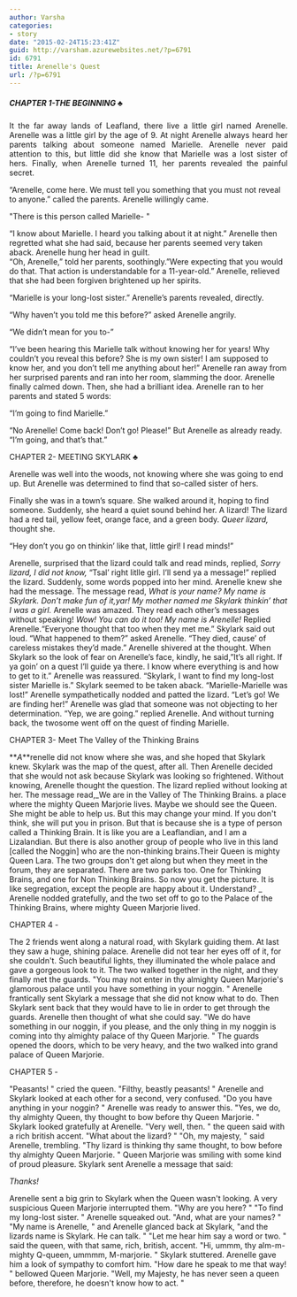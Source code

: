 ```yaml
---
author: Varsha
categories:
- story
date: "2015-02-24T15:23:41Z"
guid: http://varsham.azurewebsites.net/?p=6791
id: 6791
title: Arenelle's Quest
url: /?p=6791
---
```


##### CHAPTER 1-THE BEGINNING  ♣

<p style="text-align: justify">
  It the far away lands of Leafland, there live a little girl named Arenelle. Arenelle was a little girl by the age of 9. At night Arenelle always heard her parents talking about someone named Marielle. Arenelle never paid attention to this, but little did she know that Marielle was a lost sister of hers. Finally, when Arenelle turned 11, her parents revealed the painful secret.
</p>

“Arenelle, come here. We must tell you something that you must not reveal to anyone.” called the parents. Arenelle willingly came.

 "There is this person called Marielle- "

“I know about Marielle. I heard you talking about it at night.” Arenelle then regretted what she had said, because her parents seemed very taken aback. Arenelle hung her head in guilt.   
“Oh, Arenelle,” told her  parents, soothingly.”Were expecting that you would do that. That action is understandable for a 11-year-old.” Arenelle, relieved that she had been forgiven brightened up her spirits.

“Marielle is your long-lost sister.” Arenelle’s parents revealed, directly.

“Why haven’t you told me this before?” asked Arenelle angrily.

“We didn’t mean for you to-”

“I’ve been hearing this Marielle talk without knowing her for years! Why couldn’t you reveal this before? She is my own sister! I am supposed to know her, and you don’t tell me anything about her!” Arenelle ran away from her surprised parents and ran into her room, slamming the door. Arenelle finally calmed down. Then, she had a brilliant idea. Arenelle ran to her parents and stated 5 words:

“I’m going to find Marielle.”

“No Arenelle! Come back! Don’t go! Please!” But Arenelle as already ready. “I’m going, and that’s that.”

CHAPTER 2- MEETING SKYLARK  ♣

Arenelle was well into the woods, not knowing where she was going to end up. But Arenelle was determined to find that so-called sister of hers.

Finally she was in a town’s square. She walked around it, hoping to find someone. Suddenly, she heard a quiet sound behind her. A lizard! The lizard had a red tail, yellow feet, orange face, and a green body. _Queer lizard,_ thought she.

“Hey don’t you go on thinkin’ like that, little girl! I read minds!”

Arenelle, surprised that the lizard could talk and read minds, replied, _Sorry lizard, I did not know,_ “Tsal’ right litlle girl. I’ll send ya a message!” replied the lizard. Suddenly, some words popped into her mind. Arenelle knew she had the message. The message read, _What is your name? My name is Skylark. Don’t make fun of it,yar! My mother named me Skylark thinkin’ that I was a girl._ Arenelle was amazed. They read each other’s messages without speaking! _Wow! You can do it too! My name is Arenelle!_ Replied Arenelle.“Everyone thought that too when they met me.” Skylark said out loud. “What happened to them?” asked Arenelle. “They died, cause’ of careless mistakes they’d made.” Arenelle shivered at the thought. When Skylark so the look of fear on Arenelle’s face, kindly, he said,”It’s all right. If ya goin’ on a quest I’ll guide ya there. I know where everything is and how to get to it.” Arenelle was reassured. “Skylark, I want to find my long-lost sister Marielle is.”   Skylark seemed to be taken aback. “Marielle-Marielle was lost!” Arenelle sympathetically nodded and patted the lizard. “Let’s go! We are finding her!” Arenelle was glad that someone was not objecting to her determination. “Yep, we are going.” replied Arenelle. And without turning back, the twosome went off on the quest of finding Marielle.

CHAPTER 3- Meet The Valley of the Thinking Brains

**_A_**renelle did not know where she was, and she hoped that Skylark knew. Skylark was the map of the quest, after all. Then Arenelle decided that she would not ask because Skylark was looking so frightened. Without knowing, Arenelle thought the question. The lizard replied without looking at her. The message read,_We are in the Valley of The Thinking Brains. a place where the mighty Queen Marjorie lives. Maybe we should see the Queen. She might be able to help us. But this may change your mind. If you don't think, she will put you in prison. But that is because she is a type of person called a Thinking Brain. It is like you are a Leaflandian, and I am a Lizalandian. But there is also another group of people who live in this land [called the Noggin] who are the non-thinking brains.Their Queen is mighty Queen Lara. The two groups don't get along but when they meet in the forum, they are separated. There are two parks too. One for Thinking Brains, and one for Non Thinking Brains. So now you get the picture. It is like segregation, except the people are happy about it. Understand? _ Arenelle nodded gratefully, and the two set off to go to the Palace of the Thinking Brains, where mighty Queen Marjorie lived.

CHAPTER 4 -

The 2 friends went along a natural road, with Skylark guiding them. At last they saw a huge, shining palace. Arenelle did not tear her eyes off of it, for she couldn't. Such beautiful lights, they illuminated the whole palace and gave a gorgeous look to it. The two walked together in the night, and they finally met the guards.  "You may not enter in thy almighty Queen Marjorie's glamorous palace until you have something in your noggin. " Arenelle frantically sent Skylark a message that she did not know what to do. Then Skylark sent back that they would have to lie in order to get through the guards. Arenelle then thought of what she could say.  "We do have something in our noggin, if you please, and the only thing in my noggin is coming into thy almighty palace of thy Queen Marjorie. " The guards opened the doors, which   to be very heavy, and the two walked into grand palace of Queen Marjorie.

CHAPTER 5 -

 "Peasants! " cried the queen.  "Filthy, beastly peasants! " Arenelle and Skylark looked at each other for a second, very confused.  "Do you have anything in your noggin? " Arenelle was ready to answer this.  "Yes, we do, thy almighty Queen, thy thought to bow before thy Queen Marjorie. " Skylark looked gratefully at Arenelle.  "Very well, then. " the queen said with a rich british accent.  "What about the lizard? "  "Oh, my majesty, " said Arenelle, trembling.  "Thy lizard is thinking thy same thought, to bow before thy almighty Queen Marjorie. "   Queen Marjorie was smiling with some kind of proud pleasure. Skylark sent Arenelle a message that said:

_Thanks!_

Arenelle sent a big grin to Skylark when the Queen wasn't looking. A very suspicious Queen Marjorie interrupted them.  "Why are you here? "  "To find my long-lost sister. " Arenelle squeaked out.  "And, what are your names? "  "My name is Arenelle, " and Arenelle glanced back at Skylark, "and the lizards name is Skylark. He can talk. "  "Let me hear him say a word or two. " said the queen, with that same, rich, british, accent.  "Hi, ummm, thy alm-m-mighty Q-queen, ummmm, M-marjorie. " Skylark stuttered. Arenelle gave him a look of sympathy to comfort him.  "How dare he speak to me that way! " bellowed Queen Marjorie.  "Well, my Majesty, he has never seen a queen before, therefore, he doesn't know how to act. "

 

 

 

 